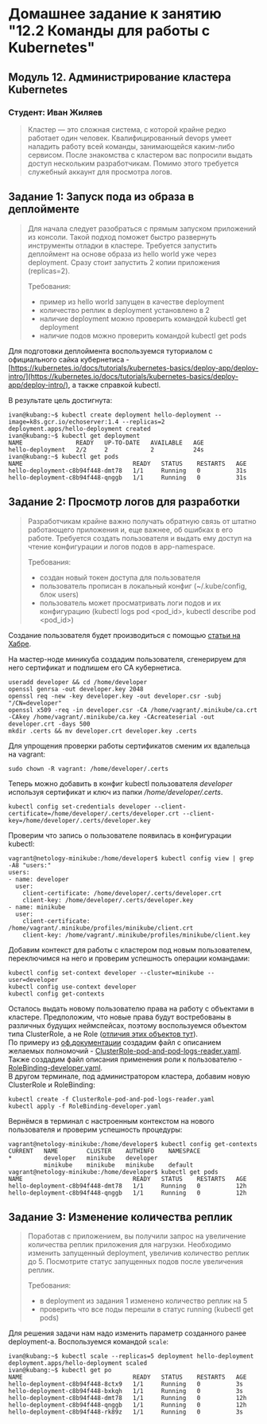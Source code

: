# Домашнее задание к занятию "12.2 Команды для работы с Kubernetes"

## Модуль 12. Администрирование кластера Kubernetes

### Студент: Иван Жиляев

>Кластер — это сложная система, с которой крайне редко работает один человек. Квалифицированный devops умеет наладить работу всей команды, занимающейся каким-либо сервисом.
>После знакомства с кластером вас попросили выдать доступ нескольким разработчикам. Помимо этого требуется служебный аккаунт для просмотра логов.

## Задание 1: Запуск пода из образа в деплойменте
>Для начала следует разобраться с прямым запуском приложений из консоли. Такой подход поможет быстро развернуть инструменты отладки в кластере. Требуется запустить деплоймент на основе образа из hello world уже через deployment. Сразу стоит запустить 2 копии приложения (replicas=2). 
>
>Требования:
> * пример из hello world запущен в качестве deployment
> * количество реплик в deployment установлено в 2
> * наличие deployment можно проверить командой kubectl get deployment
> * наличие подов можно проверить командой kubectl get pods

Для подготовки деплоймента воспользуемся туториалом с официального сайка кубернетиса - [https://kubernetes.io/docs/tutorials/kubernetes-basics/deploy-app/deploy-intro/](https://kubernetes.io/docs/tutorials/kubernetes-basics/deploy-app/deploy-intro/), а также справкой kubectl.

В результате цель достигнута:

```
ivan@kubang:~$ kubectl create deployment hello-deployment --image=k8s.gcr.io/echoserver:1.4 --replicas=2
deployment.apps/hello-deployment created
ivan@kubang:~$ kubectl get deployment
NAME               READY   UP-TO-DATE   AVAILABLE   AGE
hello-deployment   2/2     2            2           24s
ivan@kubang:~$ kubectl get pods
NAME                               READY   STATUS    RESTARTS   AGE
hello-deployment-c8b94f448-dmt78   1/1     Running   0          31s
hello-deployment-c8b94f448-qnggb   1/1     Running   0          31s
```

## Задание 2: Просмотр логов для разработки
>Разработчикам крайне важно получать обратную связь от штатно работающего приложения и, еще важнее, об ошибках в его работе. 
>Требуется создать пользователя и выдать ему доступ на чтение конфигурации и логов подов в app-namespace.
>
>Требования: 
> * создан новый токен доступа для пользователя
> * пользователь прописан в локальный конфиг (~/.kube/config, блок users)
> * пользователь может просматривать логи подов и их конфигурацию (kubectl logs pod <pod_id>, kubectl describe pod <pod_id>)

Создание пользователя будет производиться с помощью [статьи на Хабре](https://habr.com/ru/company/flant/blog/470503/).

На мастер-ноде миникуба создадим пользователя, сгенерируем для него сертификат и подпишем его CA кубернетиса.

```
useradd developer && cd /home/developer
openssl genrsa -out developer.key 2048
openssl req -new -key developer.key -out developer.csr -subj "/CN=developer"
openssl x509 -req -in developer.csr -CA /home/vagrant/.minikube/ca.crt -CAkey /home/vagrant/.minikube/ca.key -CAcreateserial -out developer.crt -days 500
mkdir .certs && mv developer.crt developer.key .certs
```

Для упрощения проверки работы сертификатов сменим их вдалельца на vagrant:
```
sudo chown -R vagrant: /home/developer/.certs
```

Теперь можно добавить в конфиг kubectl пользователя _developer_ используя сертификат и ключ из папки _/home/developer/.certs_.

```
kubectl config set-credentials developer --client-certificate=/home/developer/.certs/developer.crt --client-key=/home/developer/.certs/developer.key
```

Проверим что запись о пользователе появилась в конфигурации kubectl:

```
vagrant@netology-minikube:/home/developer$ kubectl config view | grep -A8 "users:"
users:
- name: developer
  user:
    client-certificate: /home/developer/.certs/developer.crt
    client-key: /home/developer/.certs/developer.key
- name: minikube
  user:
    client-certificate: /home/vagrant/.minikube/profiles/minikube/client.crt
    client-key: /home/vagrant/.minikube/profiles/minikube/client.key
```

Добавим контекст для работы с кластером под новым пользователем, переключимся на него и проверим успешность операции командами:

```
kubectl config set-context developer --cluster=minikube --user=developer
kubectl config use-context developer
kubectl config get-contexts
```

Осталось выдать новому пользователю права на работу с объектами в кластере. Предположим, что новые права будут востребованы в различных будущих неймспейсах, поэтому воспользуемся объектом типа ClusterRole, а не Role ([отличия этих объектов тут](https://kubernetes.io/docs/reference/access-authn-authz/rbac/#role-and-clusterrole)).  
По примеру из [оф.документации](https://kubernetes.io/docs/reference/access-authn-authz/rbac/#referring-to-resources) создадим файл с описанием желаемых полномочий - [ClusterRole-pod-and-pod-logs-reader.yaml](./ClusterRole-pod-and-pod-logs-reader.yaml). Также создадим файл описания применения роли к пользователю - [RoleBinding-developer.yaml](./RoleBinding-developer.yaml).  
В другом терминале, под администратором кластера, добавим новую ClusterRole и RoleBinding:

```
kubectl create -f ClusterRole-pod-and-pod-logs-reader.yaml
kubectl apply -f RoleBinding-developer.yaml
```

Вернёмся в терминал с настроенным контекстом на нового пользователя и проверим успешность процедуры:

```
vagrant@netology-minikube:/home/developer$ kubectl config get-contexts
CURRENT   NAME        CLUSTER    AUTHINFO    NAMESPACE
*         developer   minikube   developer   
          minikube    minikube   minikube    default
vagrant@netology-minikube:/home/developer$ kubectl get pods
NAME                               READY   STATUS    RESTARTS   AGE
hello-deployment-c8b94f448-dmt78   1/1     Running   0          12h
hello-deployment-c8b94f448-qnggb   1/1     Running   0          12h
```

## Задание 3: Изменение количества реплик 
>Поработав с приложением, вы получили запрос на увеличение количества реплик приложения для нагрузки. Необходимо изменить запущенный deployment, увеличив количество реплик до 5. Посмотрите статус запущенных подов после увеличения реплик. 
>
>Требования:
> * в deployment из задания 1 изменено количество реплик на 5
> * проверить что все поды перешли в статус running (kubectl get pods)

Для решения задачи нам надо изменить параметр созданного ранее deployment-а. Воспользуемся командой `scale`:

```
ivan@kubang:~$ kubectl scale --replicas=5 deployment hello-deployment 
deployment.apps/hello-deployment scaled
ivan@kubang:~$ kubectl get po
NAME                               READY   STATUS    RESTARTS   AGE
hello-deployment-c8b94f448-8ctx9   1/1     Running   0          3s
hello-deployment-c8b94f448-bxkqh   1/1     Running   0          3s
hello-deployment-c8b94f448-dmt78   1/1     Running   0          12h
hello-deployment-c8b94f448-qnggb   1/1     Running   0          12h
hello-deployment-c8b94f448-rk89z   1/1     Running   0          3s
```

